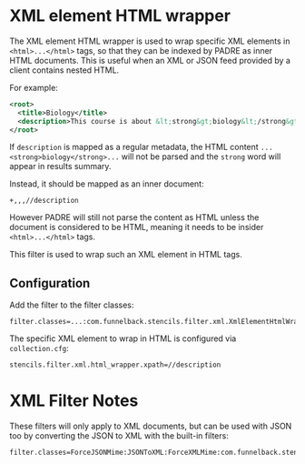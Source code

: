# XML element HTML wrapper

The XML element HTML wrapper is used to wrap specific XML elements in `<html>...</html>`
tags, so that they can be indexed by PADRE as inner HTML documents. This is useful
when an XML or JSON feed provided by a client contains nested HTML.

For example:

```xml
<root>
  <title>Biology</title>
  <description>This course is about &lt;strong&gt;biology&lt;/strong&gt; and other things</description>
</root>
```

If `description` is mapped as a regular metadata, the HTML content `...<strong>biology</strong>...`
will not be parsed and the `strong` word will appear in results summary.

Instead, it should be mapped as an inner document:

```
+,,,//description
```

However PADRE will still not parse the content as HTML unless the document is
considered to be HTML, meaning it needs to be insider `<html>...</html>` tags.

This filter is used to wrap such an XML element in HTML tags.

## Configuration

Add the filter to the filter classes:

```
filter.classes=...:com.funnelback.stencils.filter.xml.XmlElementHtmlWrapperFilter
```

The specific XML element to wrap in HTML is configured via `collection.cfg`:

```
stencils.filter.xml.html_wrapper.xpath=//description
```

# XML Filter Notes

These filters will only apply to XML documents, but can be used with JSON too
by converting the JSON to XML with the built-in filters:

```
filter.classes=ForceJSONMime:JSONToXML:ForceXMLMime:com.funnelback.stencils.filter.xml.XmlElementHtmlWrapperFilter
```
